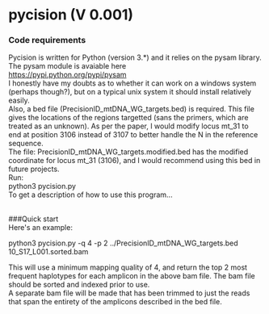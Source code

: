 # pycision (V 0.001)

### Code requirements

Pycision is written for Python (version 3.*) and it relies on the pysam library. The pysam module is avaiable here <br>
https://pypi.python.org/pypi/pysam
<br>
I honestly have my doubts as to whether it can work on a windows system (perhaps though?), but on a typical unix system it should install relatively easily. <br>
Also, a bed file (PrecisionID_mtDNA_WG_targets.bed) is required. This file gives the locations of the regions targetted (sans the primers, which are treated as an unknown). As per the paper, I would modify locus mt_31 to end at position 3106 instead of 3107 to better handle the N in the reference sequence.
<br>
The file: PrecisionID_mtDNA_WG_targets.modified.bed has the modified coordinate for locus mt_31 (3106), and I would recommend using this bed in future projects. <br>
Run: <br>
python3 pycision.py <br>
To get a description of how to use this program...
<br><br>

###Quick start <br>
Here's an example:

python3 pycision.py  -q 4 -p 2 ../PrecisionID_mtDNA_WG_targets.bed  10_S17_L001.sorted.bam

This will use a minimum mapping quality of 4, and return the top 2 most frequent haplotypes for each amplicon in the above bam file. The bam file should be sorted and indexed prior to use.
<br>
A separate bam file will be made that has been trimmed to just the reads that span the entirety of the amplicons described in the bed file.
<br>
